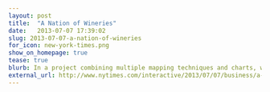 ```yaml
---
layout: post
title:  "A Nation of Wineries"
date:   2013-07-07 17:39:02
slug: 2013-07-07-a-nation-of-wineries
for_icon: new-york-times.png
show_on_homepage: true
tease: true
blurb: In a project combining multiple mapping techniques and charts, we explore the nation's unique wine scene.
external_url: http://www.nytimes.com/interactive/2013/07/07/business/a-nation-of-wineries.html
---
```


